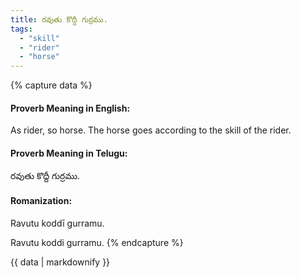 ```yaml
---
title: రవుతు కొద్దీ గుర్రము.
tags:
  - "skill"
  - "rider"
  - "horse"
---
```


{% capture data %}
#### Proverb Meaning in English:
As rider, so horse.
The horse goes according to the skill of the rider.

#### Proverb Meaning in Telugu:
రవుతు కొద్దీ గుర్రము.

#### Romanization:
Ravutu koddī gurramu.

Ravutu koddi gurramu.
{% endcapture %}

{{ data | markdownify }}

